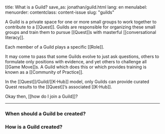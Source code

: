 title: What is a Guild?
save_as: jonathan/guild.html
lang: en
menulabel:
menuorder:
contentclass: content-issue
slug: "guilds"

A Guild is a private space for one or more small groups to work together to contribute to a [[Quest]]. Guilds are responsible for organizing these small groups and train them to pursue [[Quest]]s with masterful [[conversational literacy]].

Each member of a Guild plays a specific [[Role]].

It may come to pass that some Guilds evolve to just ask questions, others to formulate only positions with evidence, and yet others to challenge all [[Game Move]]s. A Guild which does this or which provides training is known as a [[Community of Practice]].

In the [[Quest]]/Guild/[[K-Hub]] model, only Guilds can provide curated Quest results to the [[Quest]]’s associated [[K-Hub]].

Okay then, [[how do I join a Guild]]?

---
### When should a Guild be created?

### How is a Guild created?

